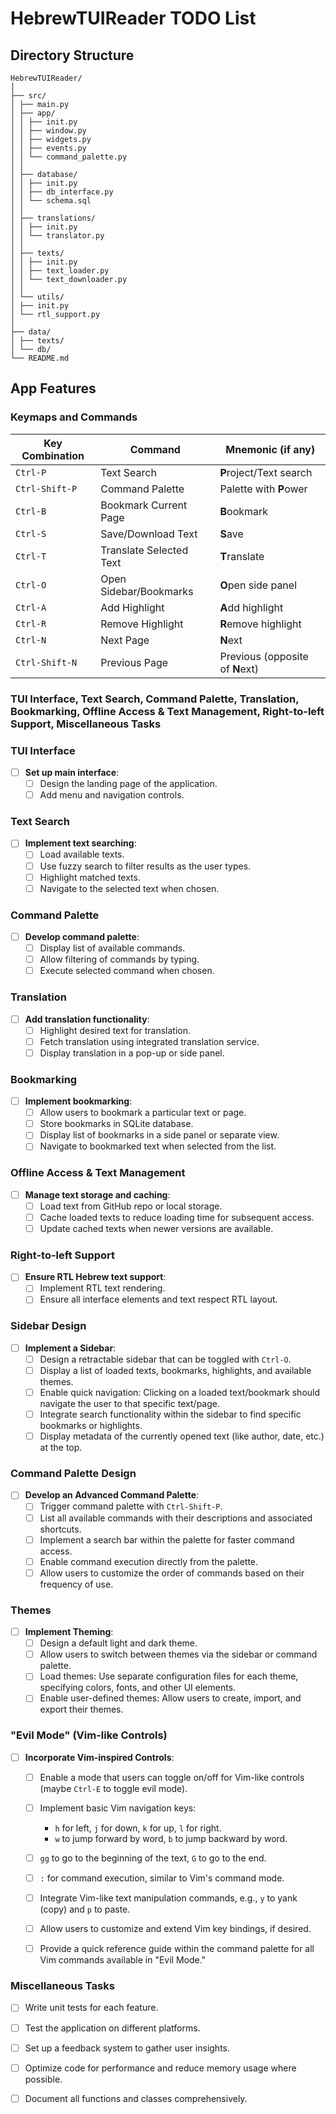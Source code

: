 # HebrewTUIReader TODO List

## Directory Structure
```
HebrewTUIReader/
│
├── src/
│ ├── main.py
│ ├── app/
│ │ ├── init.py
│ │ ├── window.py
│ │ ├── widgets.py
│ │ ├── events.py
│ │ └── command_palette.py
│ │
│ ├── database/
│ │ ├── init.py
│ │ ├── db_interface.py
│ │ └── schema.sql
│ │
│ ├── translations/
│ │ ├── init.py
│ │ └── translator.py
│ │
│ ├── texts/
│ │ ├── init.py
│ │ ├── text_loader.py
│ │ └── text_downloader.py
│ │
│ └── utils/
│ ├── init.py
│ └── rtl_support.py
│
├── data/
│ ├── texts/
│ └── db/
└── README.md
```


## App Features

### Keymaps and Commands

| Key Combination | Command                  | Mnemonic (if any)           |
|-----------------|--------------------------|-----------------------------|
| `Ctrl-P`        | Text Search              | **P**roject/Text search     |
| `Ctrl-Shift-P`  | Command Palette          | Palette with **P**ower      |
| `Ctrl-B`        | Bookmark Current Page    | **B**ookmark                |
| `Ctrl-S`        | Save/Download Text       | **S**ave                    |
| `Ctrl-T`        | Translate Selected Text  | **T**ranslate               |
| `Ctrl-O`        | Open Sidebar/Bookmarks   | **O**pen side panel         |
| `Ctrl-A`        | Add Highlight            | **A**dd highlight           |
| `Ctrl-R`        | Remove Highlight         | **R**emove highlight        |
| `Ctrl-N`        | Next Page                | **N**ext                    |
| `Ctrl-Shift-N`  | Previous Page            | Previous (opposite of **N**ext) |

### TUI Interface, Text Search, Command Palette, Translation, Bookmarking, Offline Access & Text Management, Right-to-left Support, Miscellaneous Tasks

### TUI Interface

- [ ] **Set up main interface**:
    - [ ] Design the landing page of the application.
    - [ ] Add menu and navigation controls.

### Text Search

- [ ] **Implement text searching**:
    - [ ] Load available texts.
    - [ ] Use fuzzy search to filter results as the user types.
    - [ ] Highlight matched texts.
    - [ ] Navigate to the selected text when chosen.

### Command Palette

- [ ] **Develop command palette**:
    - [ ] Display list of available commands.
    - [ ] Allow filtering of commands by typing.
    - [ ] Execute selected command when chosen.

### Translation

- [ ] **Add translation functionality**:
    - [ ] Highlight desired text for translation.
    - [ ] Fetch translation using integrated translation service.
    - [ ] Display translation in a pop-up or side panel.

### Bookmarking

- [ ] **Implement bookmarking**:
    - [ ] Allow users to bookmark a particular text or page.
    - [ ] Store bookmarks in SQLite database.
    - [ ] Display list of bookmarks in a side panel or separate view.
    - [ ] Navigate to bookmarked text when selected from the list.

### Offline Access & Text Management

- [ ] **Manage text storage and caching**:
    - [ ] Load text from GitHub repo or local storage.
    - [ ] Cache loaded texts to reduce loading time for subsequent access.
    - [ ] Update cached texts when newer versions are available.

### Right-to-left Support

- [ ] **Ensure RTL Hebrew text support**:
    - [ ] Implement RTL text rendering.
    - [ ] Ensure all interface elements and text respect RTL layout.

### Sidebar Design

- [ ] **Implement a Sidebar**:
    - [ ] Design a retractable sidebar that can be toggled with `Ctrl-O`.
    - [ ] Display a list of loaded texts, bookmarks, highlights, and available themes.
    - [ ] Enable quick navigation: Clicking on a loaded text/bookmark should navigate the user to that specific text/page.
    - [ ] Integrate search functionality within the sidebar to find specific bookmarks or highlights.
    - [ ] Display metadata of the currently opened text (like author, date, etc.) at the top.

### Command Palette Design

- [ ] **Develop an Advanced Command Palette**:
    - [ ] Trigger command palette with `Ctrl-Shift-P`.
    - [ ] List all available commands with their descriptions and associated shortcuts.
    - [ ] Implement a search bar within the palette for faster command access.
    - [ ] Enable command execution directly from the palette.
    - [ ] Allow users to customize the order of commands based on their frequency of use.

### Themes

- [ ] **Implement Theming**:
    - [ ] Design a default light and dark theme.
    - [ ] Allow users to switch between themes via the sidebar or command palette.
    - [ ] Load themes: Use separate configuration files for each theme, specifying colors, fonts, and other UI elements.
    - [ ] Enable user-defined themes: Allow users to create, import, and export their themes.

### "Evil Mode" (Vim-like Controls)

- [ ] **Incorporate Vim-inspired Controls**:
    - [ ] Enable a mode that users can toggle on/off for Vim-like controls (maybe `Ctrl-E` to toggle evil mode).
    - [ ] Implement basic Vim navigation keys:
        - `h` for left, `j` for down, `k` for up, `l` for right.
        - `w` to jump forward by word, `b` to jump backward by word.
    - [ ] `gg` to go to the beginning of the text, `G` to go to the end.
    - [ ] `:` for command execution, similar to Vim's command mode.
    - [ ] Integrate Vim-like text manipulation commands, e.g., `y` to yank (copy) and `p` to paste.
    - [ ] Allow users to customize and extend Vim key bindings, if desired.
    - [ ] Provide a quick reference guide within the command palette for all Vim commands available in "Evil Mode."



### Miscellaneous Tasks

- [ ] Write unit tests for each feature.
- [ ] Test the application on different platforms.
- [ ] Set up a feedback system to gather user insights.
- [ ] Optimize code for performance and reduce memory usage where possible.
- [ ] Document all functions and classes comprehensively.


